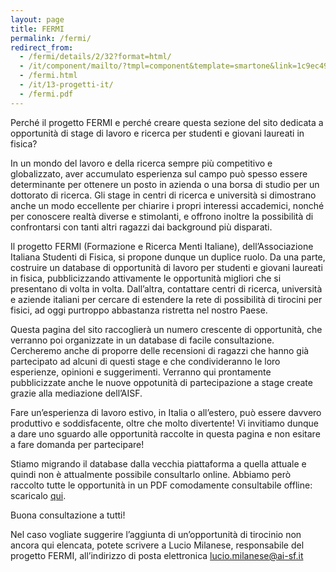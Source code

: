 ```yaml
---
layout: page
title: FERMI
permalink: /fermi/
redirect_from:
  - /fermi/details/2/32?format=html/
  - /it/component/mailto/?tmpl=component&template=smartone&link=1c9ec49a93a11e251cab997bf3612f73483235d1/
  - /fermi.html
  - /it/13-progetti-it/
  - /fermi.pdf
---
```




Perché il progetto FERMI e perché creare questa sezione del sito dedicata a opportunità di stage di lavoro e ricerca per studenti e giovani laureati in fisica?

In un mondo del lavoro e della ricerca sempre più competitivo e globalizzato, aver accumulato esperienza sul campo può spesso essere determinante per ottenere un posto in azienda o una borsa di studio per un dottorato di ricerca. Gli stage in centri di ricerca e università si dimostrano anche un modo eccellente per chiarire i propri interessi accademici, nonché per conoscere realtà diverse e stimolanti, e offrono inoltre la possibilità di confrontarsi con tanti altri ragazzi dai background più disparati.

Il progetto FERMI (Formazione e Ricerca Menti Italiane), dell’Associazione Italiana Studenti di Fisica, si propone dunque un duplice ruolo. Da una parte, costruire un database di opportunità di lavoro per studenti e giovani laureati in fisica, pubblicizzando attivamente le opportunità migliori che si presentano di volta in volta. Dall’altra, contattare centri di ricerca, università e aziende italiani per cercare di estendere la rete di possibilità di tirocini per fisici, ad oggi purtroppo abbastanza ristretta nel nostro Paese.

Questa pagina del sito raccoglierà un numero crescente di opportunità, che verranno poi organizzate in un database di facile consultazione. Cercheremo anche di proporre delle recensioni di ragazzi che hanno già partecipato ad alcuni di questi stage e che condivideranno le loro esperienze, opinioni e suggerimenti. Verranno qui prontamente pubblicizzate anche le nuove oppotunità di partecipazione a stage create grazie alla mediazione dell’AISF.

Fare un’esperienza di lavoro estivo, in Italia o all’estero, può essere davvero produttivo e soddisfacente, oltre che molto divertente! Vi invitiamo dunque a dare uno sguardo alle opportunità raccolte in questa pagina e non esitare a fare domanda per partecipare!

<div class="row"><div class="col s12 aisf darken-2 white-text" style="border-radius: 4px;"><p>Stiamo migrando il database dalla vecchia piattaforma a quella attuale e quindi non è attualmente possibile consultarlo online. Abbiamo però raccolto tutte le opportunità in un PDF comodamente consultabile offline: scaricalo <a href="http://www.ai-sf.it/owncloud/index.php/s/i1BwR0nMXbbom2g" class="aisf-accent-text">qui</a>.</p></div></div>

Buona consultazione a tutti!

Nel caso vogliate suggerire l’aggiunta di un’opportunità di tirocinio non ancora qui elencata, potete scrivere a Lucio Milanese, responsabile del progetto FERMI, all’indirizzo di posta elettronica [lucio.milanese@ai-sf.it](mailto:lucio.milanese@ai-sf.it)
